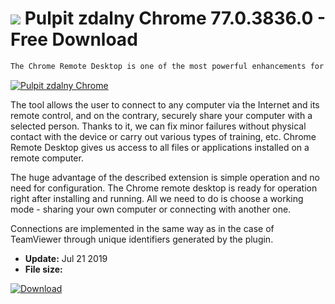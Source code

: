 # ![](https://cdn.softexe.net/static/icon/1/pulpit-zdalny-chrome-8382.png) Pulpit zdalny Chrome 77.0.3836.0 - Free Download

```sh
The Chrome Remote Desktop is one of the most powerful enhancements for Google Chrome that introduces features in the browser that allow remote computer control.
```
[![Pulpit zdalny Chrome](https://gallery.dpcdn.pl/imgc/Tools/77397/g_-_420x350_1.5_-_x20170830142927_0.jpg)](https://softexe.net/win/internet/browser-add-ons/pulpit-zdalny-chrome:hchb.html)

The tool allows the user to connect to any computer via the Internet and its remote control, and on the contrary, securely share your computer with a selected person. Thanks to it, we can fix minor failures without physical contact with the device or carry out various types of training, etc. Chrome Remote Desktop gives us access to all files or applications installed on a remote computer.
 
 The huge advantage of the described extension is simple operation and no need for configuration. The Chrome remote desktop is ready for operation right after installing and running. All we need to do is choose a working mode - sharing your own computer or connecting with another one.
 
 Connections are implemented in the same way as in the case of TeamViewer through unique identifiers generated by the plugin.


- **Update:** Jul 21 2019
- **File size:** 

[![Download](https://cdn.softexe.net/static/img/download.png)](https://softexe.net/win/internet/browser-add-ons/pulpit-zdalny-chrome:hchb.html)

